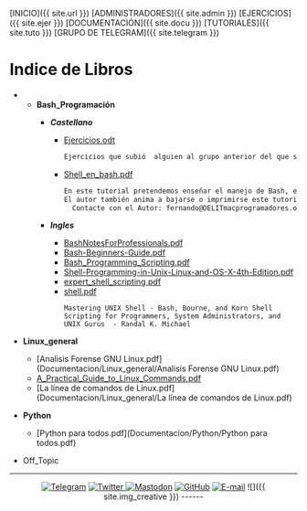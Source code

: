 [INICIO]({{ site.url }})  [ADMINISTRADORES]({{ site.admin }}) [EJERCICIOS]({{ site.ejer }}) [DOCUMENTACIÓN]({{ site.docu }}) [TUTORIALES]({{ site.tuto }}) [GRUPO DE TELEGRAM]({{ site.telegram }})

# Indice de Libros

- - **Bash_Programación**
	- **_Castellano_**
		- [Ejercicios.odt](Bash_Programacion/Castellano/Ejercicios.odt)
		
		  ```tex 
		  Ejercicios que subió  alguien al grupo anterior del que somos **Fork**.
		  ```
		
		- [Shell_en_bash.pdf](Bash_Programacion/Castellano/bash.pdf)
		
		  ```tex 
		  En este tutorial pretendemos enseñar el manejo de Bash, el Bourne Again Shell de GNU.
		  El autor también anima a bajarse o imprimirse este tutorial a cualquier persona interesada en conocer el shell Bash. Madrid, Mayo 2009
		    Contacte con el Autor: fernando@DELITmacprogramadores.org
		  ```
	- **_Ingles_**
		
		- [BashNotesForProfessionals.pdf](Bash_Programacion/Ingles/BashNotesForProfessionals.pdf)
		- [Bash-Beginners-Guide.pdf](Bash_Programacion/Ingles/Bash-Beginners-Guide.pdf)
		- [Bash_Programming_Scripting.pdf](Bash_Programacion/Ingles/Bash_Programming_Scripting.pdf)
		- [Shell-Programming-in-Unix-Linux-and-OS-X-4th-Edition.pdf](Bash_Programacion/Ingles/Shell-Programming-in-Unix-Linux-and-OS-X-4th-Edition.pdf)
		- [expert_shell_scripting.pdf](Bash_Programacion/Ingles/expert_shell_scripting.pdf)
		- [shell.pdf](Bash_Programacion/Ingles/shell.pdf)
		  ```texthttps://eliasnp.github.io/t.me-shell_cli_bash_scripting/imag/telegram.png
		  Mastering UNIX Shell - Bash, Bourne, and Korn Shell Scripting for Programmers, System Administrators, and UNIX Gurus  - Randal K. Michael
		  ```
- **Linux_general**
	- [Analisis Forense GNU Linux.pdf](Documentacion/Linux_general/Analisis Forense GNU Linux.pdf)
	- [A_Practical_Guide_to_Linux_Commands.pdf](Documentacion/Linux_general/A_Practical_Guide_to_Linux_Commands.pdf)
	- [La línea de comandos de Linux.pdf](Documentacion/Linux_general/La línea de comandos de Linux.pdf)
- **Python**
	
	- [Python para todos.pdf](Documentacion/Python/Python para todos.pdf)
 - Off\_Topic

------
<center>
<a href="https://t.me/shell_cli_bash_scripting"><img src="{{ site.img_telegram }}" alt="Telegram"/></a> <a href="https://twitter.com/EliasNieva"><img src="{{ site.img_twitter }}" alt="Twitter"/> </a> <a href="https://mastodon.social/@EliasNieva"><img src="{{ site.img_mastodon }}" alt="Mastodon"/></a> <a href="https://github.com/EliasNP"><img src="{{ site.img_github }}" alt="GitHub"/></a> <a href="mailto:eliasnievap@protonmail.com"><img src="{{ site.img_mail }}" alt="E-mail"/></a>
![]({{ site.img_creative }})
------